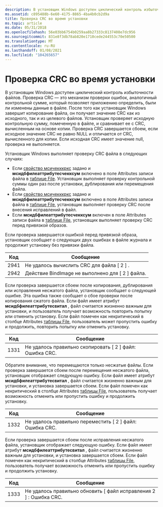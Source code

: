 ```yaml
---
description: В установщик Windows доступен циклический контроль избыточности файлов.
ms.assetid: c895488b-6e60-4175-8865-4ba4b0cb2d9a
title: Проверка CRC во время установки
ms.topic: article
ms.date: 05/31/2018
ms.openlocfilehash: 56e03bb6754b0259aa8b27333c8137408e7dc956
ms.sourcegitcommit: 831e8f3db78ab820e1710cede244553c70e50500
ms.translationtype: MT
ms.contentlocale: ru-RU
ms.lasthandoff: 01/08/2021
ms.locfileid: "104265657"
---
```

# <a name="crc-checking-during-an-installation"></a>Проверка CRC во время установки

В установщик Windows доступен циклический контроль избыточности файлов. Проверка CRC — это механизм проверки ошибок, аналогичный контрольной сумме, который позволяет приложению определить, были ли изменены данные в файле. После того как установщик Windows завершит копирование файла, он получает значение CRC как из исходного, так и из целевого файлов. Установщик проверяет исходную контрольную сумму, помеченную в файле, и сравнивает ее с CRC, вычисленным на основе копии. Проверка CRC завершается сбоем, если исходное значение CRC не равно NULL и отличается от CRC, вычисленного для копии. Если исходная CRC имеет значение null, проверка не выполняется.

Установщик Windows выполняет проверку CRC файла в следующих случаях:

-   Если [свойство мсичекккркс](msicheckcrcs.md) задано и **мсидбфилеаттрибутесчекксум** включено в поле Attributes записи файла в [таблице File](file-table.md). Установщик выполняет проверку контрольной суммы один раз после установки, дублирования или перемещения файла.
-   Если [свойство мсичекккркс](msicheckcrcs.md) задано и **мсидбфилеаттрибутесчекксум** включено в поле Attributes записи файла в [таблице File](file-table.md), установщик выполняет проверку CRC после внесения исправлений в файл.
-   Если **мсидбфилеаттрибутесчекксум** включен в поле Attributes записи файла в [таблице File](file-table.md), установщик выполняет проверку CRC перед привязкой образов.

Если проверка завершается ошибкой перед привязкой образа, установщик сообщает о следующих двух ошибках в файле журнала и продолжит установку без привязки файла.



| Код | Сообщение                                               |
|------|-------------------------------------------------------|
| 2941 | Не удалось вычислить CRC для файла \[ 2 \] .             |
| 2942 | Действие BindImage не выполнено для \[ 2 \] файла. |



 

Если проверка завершается сбоем после копирования, дублирования или исправления несжатого файла, установщик сообщает о следующей ошибке. Эта ошибка также сообщает о сбое проверки после копирования сжатого файла. Если файл имеет атрибут **мсидбфилеаттрибутесвитал** , файл считается жизненно важным для установки, и пользователь получает возможность повторить попытку или отменить установку. Если файл помечен как некритический в столбце Attributes [таблицы File](file-table.md), пользователь может пропустить ошибку и продолжить, повторить попытку или отменить установку.



| Код | Сообщение                                         |
|------|-------------------------------------------------|
| 1331 | Не удалось правильно скопировать \[ 2 \] файл: Ошибка CRC. |



 

Обратите внимание, что перемещаются только несжатые файлы. Если проверка завершается сбоем после перемещения несжатого файла, установщик отображает следующую ошибку. Если файл имеет атрибут **мсидбфилеаттрибутесвитал** , файл считается жизненно важным для установки, и установка завершается сбоем. Если файл помечен как некритический в столбце Attributes [таблицы File](file-table.md), пользователь получает возможность отменить или пропустить ошибку и продолжить установку.



| Код | Сообщение                                         |
|------|-------------------------------------------------|
| 1332 | Не удалось правильно переместить \[ 2 \] файл: Ошибка CRC. |



 

Если проверка завершается сбоем после исправления несжатого файла, установщик отображает следующую ошибку. Если файл имеет атрибут **мсидбфилеаттрибутесвитал** , файл считается жизненно важным для установки, и установка завершается сбоем. Если файл помечен как некритический в столбце Attributes [таблицы File](file-table.md), пользователь получает возможность отменить или пропустить ошибку и продолжить установку.



| Код | Сообщение                                          |
|------|--------------------------------------------------|
| 1333 | Не удалось правильно обновить \[ файл исправления 2 \] : Ошибка CRC. |



 

 

 



